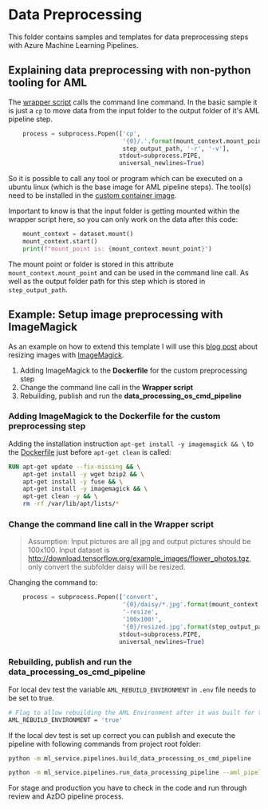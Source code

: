 # Data Preprocessing

This folder contains samples and templates for data preprocessing steps with
Azure Machine Learning Pipelines.

## Explaining data preprocessing with non-python tooling for AML

The [wrapper script](./preprocess_os_cmd.py) calls the command line command.
In the basic sample it is just a `cp` to move data from
the input folder to the output folder of it's AML pipeline step.

```python
    process = subprocess.Popen(['cp',
                                '{0}/.'.format(mount_context.mount_point),
                                step_output_path, '-r', '-v'],
                               stdout=subprocess.PIPE,
                               universal_newlines=True)
```

So it is possible to call any tool or program which can be executed on a ubuntu
linux (which is the base image for AML pipeline steps).
The tool(s) need to be installed in the [custom container image](./Dockerfile).

Important to know is that the input folder is getting mounted within the wrapper script here, so you can only work on
the data after this code:

```python
    mount_context = dataset.mount()
    mount_context.start()
    print(f"mount_point is: {mount_context.mount_point}")
```

The mount point or folder is stored in this attribute
`mount_context.mount_point` and can be used in the command line call.
As well as the output folder path for this step which is stored in `step_output_path`.

## Example: Setup image preprocessing with ImageMagick

As an example on how to extend this template I will use this [blog post](https://vitux.com/how-to-resize-images-on-the-ubuntu-command-line/)
about resizing images with [ImageMagick](https://imagemagick.org/index.php).

1. Adding ImageMagick to the **Dockerfile** for the custom preprocessing step
2. Change the command line call in the **Wrapper script**
3. Rebuilding, publish and run the **data_processing_os_cmd_pipeline**

### Adding ImageMagick to the Dockerfile for the custom preprocessing step

Adding the installation instruction `apt-get install -y imagemagick && \` to the [Dockerfile](./Dockerfile)
just before `apt-get clean` is called:

```dockerfile
RUN apt-get update --fix-missing && \
    apt-get install -y wget bzip2 && \
    apt-get install -y fuse && \
    apt-get install -y imagemagick && \
    apt-get clean -y && \
    rm -rf /var/lib/apt/lists/*
```

### Change the command line call in the Wrapper script

>Assumption: Input pictures are all jpg and output pictures should be 100x100.
Input dataset is <http://download.tensorflow.org/example_images/flower_photos.tgz>,
only convert the subfolder daisy will be resized.

Changing the command to:

```python
    process = subprocess.Popen(['convert',
                                '{0}/daisy/*.jpg'.format(mount_context.mount_point),
                                '-resize',
                                '100x100!',
                                '{0}/resized.jpg'.format(step_output_path)],
                               stdout=subprocess.PIPE,
                               universal_newlines=True)
```

### Rebuilding, publish and run the data_processing_os_cmd_pipeline

For local dev test the variable `AML_REBUILD_ENVIRONMENT` in `.env` file needs to be set to true.

```bash
# Flag to allow rebuilding the AML Environment after it was built for the first time. This enables dependency updates from conda_dependencies.yaml.
AML_REBUILD_ENVIRONMENT = 'true'
```

If the local dev test is set up correct you can publish and execute the
pipeline with following commands from project root folder:

```bash
python -m ml_service.pipelines.build_data_processing_os_cmd_pipeline
```

```bash
python -m ml_service.pipelines.run_data_processing_pipeline --aml_pipeline_name "custom-data-processing-pipeline"
```

For stage and production you have to check in the code and run through
review and AzDO pipeline process.
